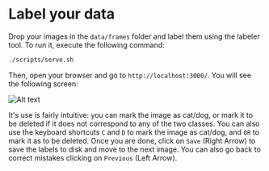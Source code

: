 # Label your data
Drop your images in the `data/frames` folder and label them using the labeler tool. To run it, execute the following command:
```bash
./scripts/serve.sh
```
Then, open your browser and go to `http://localhost:3000/`. You will see the following screen:

![Alt text](https://i.postimg.cc/xjLhHdM1/image.png)

It's use is fairly intuitive: you can mark the image as cat/dog, or mark it to be deleted if it does not correspond to any of the two classes. You can also use the keyboard shortcuts `C` and `D` to mark the image as cat/dog, and `0R` to mark it as to be deleted. Once you are done, click on `Save` (Right Arrow) to save the labels to disk and move to the next image. You can also go back to correct mistakes clicking on `Previous` (Left Arrow).